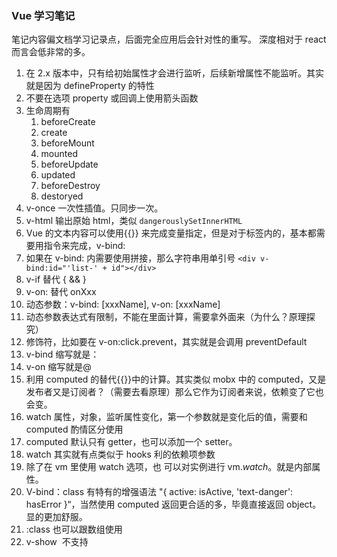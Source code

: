 ### Vue 学习笔记

笔记内容偏文档学习记录点，后面完全应用后会针对性的重写。
深度相对于 react 而言会低非常的多。

1. 在 2.x 版本中，只有给初始属性才会进行监听，后续新增属性不能监听。其实就是因为 defineProperty 的特性
2. 不要在选项 property 或回调上使用箭头函数
3. 生命周期有
    1. beforeCreate
    2. create
    3. beforeMount
    4. mounted
    5. beforeUpdate
    6. updated
    7. beforeDestroy
    8. destoryed
4. v-once 一次性插值。只同步一次。
5. v-html 输出原始 html，类似 `dangerouslySetInnerHTML`
6. Vue 的文本内容可以使用{{}} 来完成变量指定，但是对于标签内的，基本都需要用指令来完成，v-bind:
7. 如果在 v-bind: 内需要使用拼接，那么字符串用单引号 `<div v-bind:id="'list-' + id"></div>`
8. v-if 替代 { && }
9. v-on: 替代 onXxx
10. 动态参数：v-bind: [xxxName], v-on: [xxxName]
11. 动态参数表达式有限制，不能在里面计算，需要拿外面来（为什么？原理探究）
12. 修饰符，比如要在 v-on:click.prevent，其实就是会调用 preventDefault
13. v-bind 缩写就是：
14. v-on 缩写就是@
15. 利用 computed 的替代{{}}中的计算。其实类似 mobx 中的 computed，又是发布者又是订阅者？（需要去看原理）那么它作为订阅者来说，依赖变了它也会变。
16. watch 属性，对象，监听属性变化，第一个参数就是变化后的值，需要和 computed 酌情区分使用
17. computed 默认只有 getter，也可以添加一个 setter。
18. watch 其实就有点类似于 hooks 利的依赖项参数
19. 除了在 vm 里使用 watch 选项，也 可以对实例进行 vm.$watch。$就是内部属性。
20. V-bind：class 有特有的增强语法 "{ active: isActive, 'text-danger': hasError }“，当然使用 computed 返回更合适的多，毕竟直接返回 object。显的更加舒服。
21. :class 也可以跟数组使用
22. v-show  不支持  <template>  元素，也不支持  v-else。
23. 一般来说，v-if  有更高的切换开销，而  v-show  有更高的初始渲染开销。因此，如果需要非常频繁地切换，则使用  v-show  较好；如果在运行时条件很少改变，则使用  v-if  较好。
24. v-for 在遍历对象时，会按  Object.keys()  的结果遍历，但是不能保证它的结果在不同的 JavaScript 引擎下都一致。
25. v-for 其实可以用 of 替代 In，更符合直觉
26. 不要使用对象或数组之类的非基本类型值作为  v-for  的  key。请用字符串或数值类型的值。
27. v-for 和 v-if 当它们处于同一节点，v-for  的优先级比  v-if  更高，这意味着  v-if  将分别重复运行于每个  v-for  循环中
28. 渲染多组件的时候，可以使用 :is 来做，但是我觉得缺陷就是不好跳转。
29. Slot 是插槽，类似于 this.props.children
30. slot 可以设置 name，可以设置默认值，外面用 v-slot 来区分
31. vue 里的 provide/inject 是非响应式的
32. V-once， 只渲染一次，不会被响应式更新，会缓存。
33. 通过 Minxin 复用的情况下，如果是对象，类似于{…mixins, 原本的}如果是方法，就都会调用。
34. 还可以全局混入，如果一个应用或者一个页面有通用功能，可以利用它来全局混入
35. 可以做全局 filter，这样组件内就不用写对应的过滤器了
36. 如果需要给对象添加属性来监听，除了初始化，还可以 this.$set(xxObj, ‘a’, 2)； 这样的形式
37. Nuxt 是一个集成化的方案，可以而且独创了 nuxt generate，可以直接生成静态站点。
